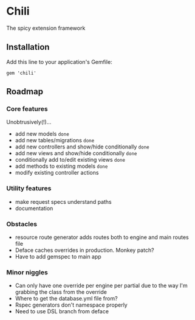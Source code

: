 # Chili

The spicy extension framework

## Installation

Add this line to your application's Gemfile:

    gem 'chili'

## Roadmap

### Core features

Unobtrusively(!)...

- add new models `done`
- add new tables/migrations `done`
- add new controllers and show/hide conditionally `done`
- add new views and show/hide conditionally `done`
- conditionally add to/edit existing views `done`
- add methods to existing models `done`
- modify existing controller actions

### Utility features

- make request specs understand paths
- documentation

### Obstacles

- resource route generator adds routes both to engine and main routes file
- Deface caches overrides in production. Monkey patch?
- Have to add gemspec to main app

### Minor niggles

- Can only have one override per engine per partial due to the way I'm grabbing the class from the override
- Where to get the database.yml file from?
- Rspec generators don't namespace properly
- Need to use DSL branch from deface
